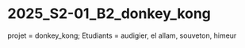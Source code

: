 # 2025_S2-01_B2_donkey_kong
projet =  donkey_kong; Etudiants = audigier, el allam, souveton, himeur
